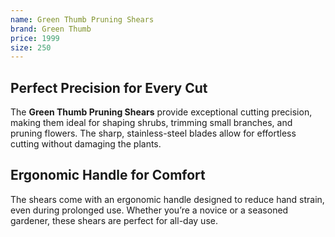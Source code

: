 ```yaml
--- 
name: Green Thumb Pruning Shears
brand: Green Thumb
price: 1999
size: 250
---
```


## Perfect Precision for Every Cut  
The **Green Thumb Pruning Shears** provide exceptional cutting precision, making them ideal for shaping shrubs, trimming small branches, and pruning flowers. The sharp, stainless-steel blades allow for effortless cutting without damaging the plants.

## Ergonomic Handle for Comfort  
The shears come with an ergonomic handle designed to reduce hand strain, even during prolonged use. Whether you’re a novice or a seasoned gardener, these shears are perfect for all-day use.
